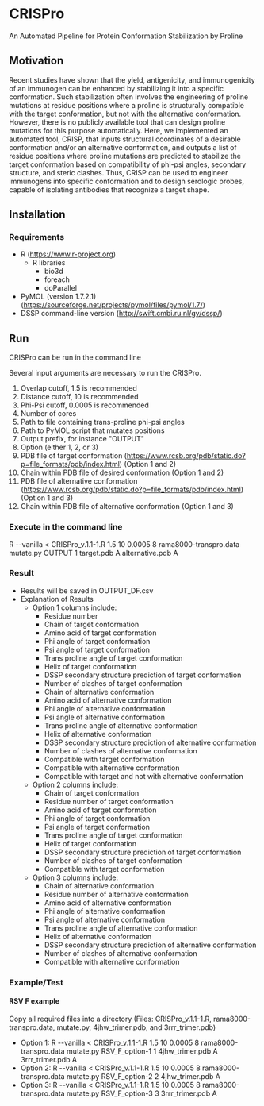 # CRISPro
An Automated Pipeline for Protein Conformation Stabilization by Proline

## Motivation
Recent studies have shown that the yield, antigenicity, and immunogenicity of an immunogen can be enhanced by stabilizing it into a specific conformation. Such stabilization often involves the engineering of proline mutations at residue positions where a proline is structurally compatible with the target conformation, but not with the alternative conformation. However, there is no publicly available tool that can design proline mutations for this purpose automatically. Here, we implemented an automated tool, CRISP, that inputs structural coordinates of a desirable conformation and/or an alternative conformation, and outputs a list of residue positions where proline mutations are predicted to stabilize the target conformation based on compatibility of phi-psi angles, secondary structure, and steric clashes. Thus, CRISP can be used to engineer immunogens into specific conformation and to design serologic probes, capable of isolating antibodies that recognize a target shape.

## Installation

### Requirements
- R (https://www.r-project.org)
  - R libraries
    - bio3d
    - foreach
    - doParallel
- PyMOL (version 1.7.2.1) (https://sourceforge.net/projects/pymol/files/pymol/1.7/)
- DSSP command-line version (http://swift.cmbi.ru.nl/gv/dssp/)

## Run 
CRISPro can be run in the command line

Several input arguments are necessary to run the CRISPro.
  1.  Overlap cutoff, 1.5 is recommended
  2.  Distance cutoff, 10 is recommended
  3.  Phi-Psi cutoff, 0.0005 is recommended
  4.  Number of cores
  5.  Path to file containing trans-proline phi-psi angles
  6.  Path to PyMOL script that mutates positions
  7.  Output prefix, for instance "OUTPUT"
  8.  Option (either 1, 2, or 3)
  9.  PDB file of target conformation (https://www.rcsb.org/pdb/static.do?p=file_formats/pdb/index.html) (Option 1 and 2)
  10. Chain within PDB file of desired conformation (Option 1 and 2)
  11. PDB file of alternative conformation (https://www.rcsb.org/pdb/static.do?p=file_formats/pdb/index.html) (Option 1 and 3)
  12. Chain within PDB file of alternative conformation (Option 1 and 3)


### Execute in the command line
R --vanilla < CRISPro_v.1.1-1.R 1.5 10 0.0005 8 rama8000-transpro.data mutate.py OUTPUT 1 target.pdb A alternative.pdb A


### Result
- Results will be saved in OUTPUT_DF.csv
- Explanation of Results
  - Option 1 columns include:
    - Residue number
    - Chain of target conformation
    - Amino acid of target conformation
    - Phi angle of target conformation
    - Psi angle of target conformation
    - Trans proline angle of target conformation
    - Helix of target conformation
    - DSSP secondary structure prediction of target conformation
    - Number of clashes of target conformation
    - Chain of alternative conformation
    - Amino acid of alternative conformation
    - Phi angle of alternative conformation
    - Psi angle of alternative conformation
    - Trans proline angle of alternative conformation
    - Helix of alternative conformation
    - DSSP secondary structure prediction of alternative conformation
    - Number of clashes of alternative conformation
    - Compatible with target conformation
    - Compatible with alternative conformation
    - Compatible with target and not with alternative conformation
  - Option 2 columns include:
    - Chain of target conformation
    - Residue number of target conformation
    - Amino acid of target conformation
    - Phi angle of target conformation
    - Psi angle of target conformation
    - Trans proline angle of target conformation
    - Helix of target conformation
    - DSSP secondary structure prediction of target conformation
    - Number of clashes of target conformation
    - Compatible with target conformation
  - Option 3 columns include: 
    - Chain of alternative conformation
    - Residue number of alternative conformation
    - Amino acid of alternative conformation
    - Phi angle of alternative conformation
    - Psi angle of alternative conformation
    - Trans proline angle of alternative conformation
    - Helix of alternative conformation
    - DSSP secondary structure prediction of alternative conformation
    - Number of clashes of alternative conformation
    - Compatible with alternative conformation


### Example/Test

#### RSV F example
Copy all required files into a directory (Files: CRISPro_v.1.1-1.R, rama8000-transpro.data, mutate.py, 4jhw_trimer.pdb, and 3rrr_trimer.pdb)

- Option 1: R --vanilla < CRISPro_v.1.1-1.R 1.5 10 0.0005 8 rama8000-transpro.data mutate.py RSV_F_option-1 1 4jhw_trimer.pdb A 3rrr_trimer.pdb A
- Option 2: R --vanilla < CRISPro_v.1.1-1.R 1.5 10 0.0005 8 rama8000-transpro.data mutate.py RSV_F_option-2 2 4jhw_trimer.pdb A 
- Option 3: R --vanilla < CRISPro_v.1.1-1.R 1.5 10 0.0005 8 rama8000-transpro.data mutate.py RSV_F_option-3 3 3rrr_trimer.pdb A
